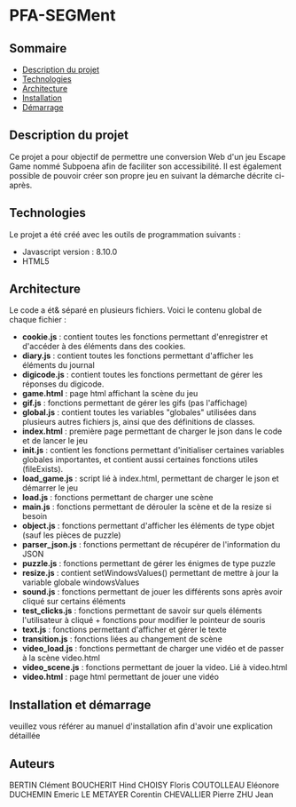 # PFA-SEGMent

## Sommaire
* [Description du projet](#description-du-projet)
* [Technologies](#technologies)
* [Architecture](#architecture)
* [Installation](#installation)
* [Démarrage](#démarrage)


##  Description du projet

Ce projet a pour objectif de permettre une conversion Web d'un jeu Escape Game nommé Subpoena afin de faciliter son accessibilité.
Il est également possible de pouvoir créer son propre jeu en suivant la démarche décrite ci-après.


## Technologies

Le projet a été créé avec les outils de programmation suivants :
* Javascript version : 8.10.0
* HTML5


## Architecture

Le code a ét& séparé en plusieurs fichiers. Voici le contenu global de chaque fichier :
* **cookie.js** : contient toutes les fonctions permettant d'enregistrer et d'accéder à des éléments dans des cookies.
* **diary.js** : contient toutes les fonctions permettant d'afficher les éléments du journal
* **digicode.js** : contient toutes les fonctions permettant de gérer les réponses du digicode.
* **game.html** : page html affichant la scène du jeu
* **gif.js** : fonctions permettant de gérer les gifs (pas l'affichage)
* **global.js** : contient toutes les variables "globales" utilisées dans plusieurs autres fichiers js, ainsi que des définitions de classes.
* **index.html** : première page permettant de charger le json dans le code et de lancer le jeu
* **init.js** : contient les fonctions permettant d'initialiser certaines variables globales importantes, et contient aussi certaines fonctions utiles (fileExists).
* **load_game.js** : script lié à index.html, permettant de charger le json et démarrer le jeu
* **load.js** : fonctions permettant de charger une scène
* **main.js** : fonctions permettant de dérouler la scène et de la resize si besoin
* **object.js** : fonctions permettant d'afficher les éléments de type objet (sauf les pièces de puzzle)
* **parser_json.js** : fonctions permettant de récupérer de l'information du JSON
* **puzzle.js** : fonctions permettant de gérer les énigmes de type puzzle
* **resize.js** : contient setWindowsValues() permettant de mettre à jour la variable globale windowsValues
* **sound.js** : fonctions permettant de jouer les différents sons après avoir cliqué sur certains éléments
* **test_clicks.js** : fonctions permettant de savoir sur quels éléments l'utilisateur à cliqué + fonctions pour modifier le pointeur de souris
* **text.js** : fonctions permettant d'afficher et gérer le texte
* **transition.js** : fonctions liées au changement de scène
* **video_load.js** : fonctions permettant de charger une vidéo et de passer à la scène video.html
* **video_scene.js** : fonctions permettant de jouer la video. Lié à video.html
* **video.html** : page html permettant de jouer une vidéo



## Installation et démarrage

veuillez vous référer au manuel d'installation afin d'avoir une explication détaillée


## Auteurs

BERTIN Clément
BOUCHERIT Hind
CHOISY Floris
COUTOLLEAU Eléonore
DUCHEMIN Emeric
LE METAYER Corentin
CHEVALLIER Pierre
ZHU Jean
